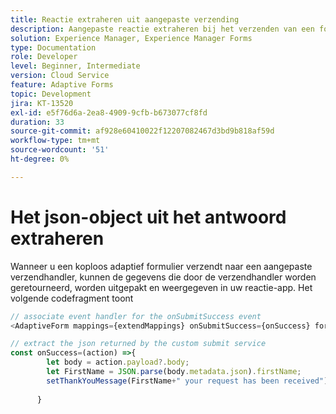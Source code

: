 ```yaml
---
title: Reactie extraheren uit aangepaste verzending
description: Aangepaste reactie extraheren bij het verzenden van een formulier
solution: Experience Manager, Experience Manager Forms
type: Documentation
role: Developer
level: Beginner, Intermediate
version: Cloud Service
feature: Adaptive Forms
topic: Development
jira: KT-13520
exl-id: e5f76d6a-2ea8-4909-9cfb-b673077cf8fd
duration: 33
source-git-commit: af928e60410022f12207082467d3bd9b818af59d
workflow-type: tm+mt
source-wordcount: '51'
ht-degree: 0%

---
```


# Het json-object uit het antwoord extraheren

Wanneer u een koploos adaptief formulier verzendt naar een aangepaste verzendhandler, kunnen de gegevens die door de verzendhandler worden geretourneerd, worden uitgepakt en weergegeven in uw reactie-app. Het volgende codefragment toont

```javascript
// associate event handler for the onSubmitSuccess event
<AdaptiveForm mappings={extendMappings} onSubmitSuccess={onSuccess} formJson={selectedForm}/>
```

```javascript
// extract the json returned by the custom submit service
const onSuccess=(action) =>{
        let body = action.payload?.body;
        let FirstName = JSON.parse(body.metadata.json).firstName;
        setThankYouMessage(FirstName+" your request has been received");
        
      }
```
